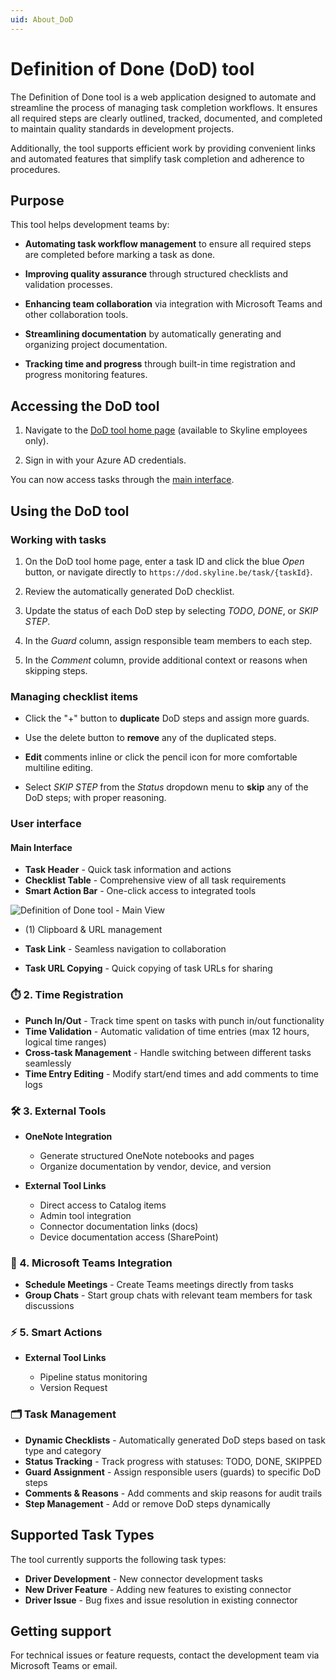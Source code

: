 ```yaml
---
uid: About_DoD
---
```


# Definition of Done (DoD) tool

The Definition of Done tool is a web application designed to automate and streamline the process of managing task completion workflows. It ensures all required steps are clearly outlined, tracked, documented, and completed to maintain quality standards in development projects.

Additionally, the tool supports efficient work by providing convenient links and automated features that simplify task completion and adherence to procedures.

## Purpose

This tool helps development teams by:

- **Automating task workflow management** to ensure all required steps are completed before marking a task as done.

- **Improving quality assurance** through structured checklists and validation processes.

- **Enhancing team collaboration** via integration with Microsoft Teams and other collaboration tools.

- **Streamlining documentation** by automatically generating and organizing project documentation.

- **Tracking time and progress** through built-in time registration and progress monitoring features.

## Accessing the DoD tool

1. Navigate to the [DoD tool home page](https://dod.skyline.be) (available to Skyline employees only).

1. Sign in with your Azure AD credentials.

You can now access tasks through the [main interface](#user-interface).

## Using the DoD tool

### Working with tasks

1. On the DoD tool home page, enter a task ID and click the blue *Open* button, or navigate directly to `https://dod.skyline.be/task/{taskId}`.

1. Review the automatically generated DoD checklist.

1. Update the status of each DoD step by selecting *TODO*, *DONE*, or *SKIP STEP*.

1. In the *Guard* column, assign responsible team members to each step.

1. In the *Comment* column, provide additional context or reasons when skipping steps.

### Managing checklist items

- Click the "+" button to **duplicate** DoD steps and assign more guards.

- Use the delete button to **remove** any of the duplicated steps.

- **Edit** comments inline or click the pencil icon for more comfortable multiline editing.

- Select *SKIP STEP* from the *Status* dropdown menu to **skip** any of the DoD steps; with proper reasoning.

<!--To do: Review *User interface* section and further restructure page (ELS)-->

### User interface

#### Main Interface

- **Task Header** - Quick task information and actions
- **Checklist Table** - Comprehensive view of all task requirements
- **Smart Action Bar** - One-click access to integrated tools

![Definition of Done tool - Main View](~/develop/images/DoD_View.png)

- (1) Clipboard & URL management

- **Task Link** - Seamless navigation to collaboration
- **Task URL Copying** - Quick copying of task URLs for sharing

### ⏱️ 2. Time Registration

- **Punch In/Out** - Track time spent on tasks with punch in/out functionality
- **Time Validation** - Automatic validation of time entries (max 12 hours, logical time ranges)
- **Cross-task Management** - Handle switching between different tasks seamlessly
- **Time Entry Editing** - Modify start/end times and add comments to time logs

### 🛠️ 3. External Tools

- **OneNote Integration**

  - Generate structured OneNote notebooks and pages
  - Organize documentation by vendor, device, and version

- **External Tool Links**

  - Direct access to Catalog items
  - Admin tool integration
  - Connector documentation links (docs)
  - Device documentation access (SharePoint)

### 💬 4. Microsoft Teams Integration

- **Schedule Meetings** - Create Teams meetings directly from tasks
- **Group Chats** - Start group chats with relevant team members for task discussions

### ⚡ 5. Smart Actions

- **External Tool Links**

  - Pipeline status monitoring
  - Version Request

### 🗂️ Task Management

- **Dynamic Checklists** - Automatically generated DoD steps based on task type and category
- **Status Tracking** - Track progress with statuses: TODO, DONE, SKIPPED
- **Guard Assignment** - Assign responsible users (guards) to specific DoD steps
- **Comments & Reasons** - Add comments and skip reasons for audit trails
- **Step Management** - Add or remove DoD steps dynamically

## Supported Task Types

The tool currently supports the following task types:

- **Driver Development** - New connector development tasks
- **New Driver Feature** - Adding new features to existing connector
- **Driver Issue** - Bug fixes and issue resolution in existing connector

## Getting support

For technical issues or feature requests, contact the development team via Microsoft Teams or email.
